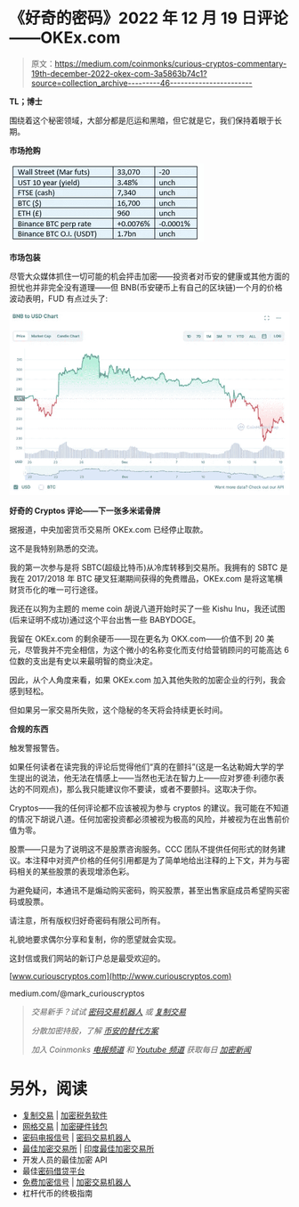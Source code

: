 # 《好奇的密码》2022 年 12 月 19 日评论——OKEx.com

> 原文：<https://medium.com/coinmonks/curious-cryptos-commentary-19th-december-2022-okex-com-3a5863b74c1?source=collection_archive---------46----------------------->

**TL；博士**

围绕着这个秘密领域，大部分都是厄运和黑暗，但它就是它，我们保持着眼于长期。

**市场抢购**

![](img/27a35dc1a0c04e2fb7dd5108d3559645.png)

**市场包装**

尽管大众媒体抓住一切可能的机会抨击加密——投资者对币安的健康或其他方面的担忧也并非完全没有道理——但 BNB(币安硬币上有自己的区块链)一个月的价格波动表明，FUD 有点过头了:

![](img/88ed4ee449218659692ecfbb76909b67.png)

**好奇的 Cryptos 评论——下一张多米诺骨牌**

据报道，中央加密货币交易所 OKEx.com 已经停止取款。

这不是我特别熟悉的交流。

我的第一次参与是将 SBTC(超级比特币)从冷库转移到交易所。我拥有的 SBTC 是我在 2017/2018 年 BTC 硬叉狂潮期间获得的免费赠品，OKEx.com 是将这笔横财货币化的唯一可行途径。

我还在以狗为主题的 meme coin 胡说八道开始时买了一些 Kishu Inu，我还试图(后来证明不成功)通过这个平台出售一些 BABYDOGE。

我留在 OKEx.com 的剩余硬币——现在更名为 OKX.com——价值不到 20 美元，尽管我并不完全相信，为这个微小的名称变化而支付给营销顾问的可能高达 6 位数的支出是有史以来最明智的商业决定。

因此，从个人角度来看，如果 OKEx.com 加入其他失败的加密企业的行列，我会感到轻松。

但如果另一家交易所失败，这个隐秘的冬天将会持续更长时间。

**合规的东西**

触发警报警告。

如果任何读者在读完我的评论后觉得他们“真的在颤抖”(这是一名达勒姆大学的学生提出的说法，他无法在情感上——当然也无法在智力上——应对罗德·利德尔表达的不同观点)，那么我只能建议你不要读，或者不要颤抖。这取决于你。

Cryptos——我的任何评论都不应该被视为参与 cryptos 的建议。我可能在不知道的情况下胡说八道。任何加密投资都必须被视为极高的风险，并被视为在出售前价值为零。

股票——只是为了说明这不是股票咨询服务。CCC 团队不提供任何形式的财务建议。本注释中对资产价格的任何引用都是为了简单地给出注释的上下文，并为与密码相关的某些股票的表现增添色彩。

为避免疑问，本通讯不是煽动购买密码，购买股票，甚至出售家庭成员希望购买密码或股票。

请注意，所有版权归好奇密码有限公司所有。

礼貌地要求偶尔分享和复制，你的愿望就会实现。

这封信或我们网站的新订户总是最受欢迎的。

[www.curiouscryptos.com](http://www.curiouscryptos.com)

medium.com/@mark_curiouscryptos

> *交易新手？试试* [*密码交易机器人*](/coinmonks/crypto-trading-bot-c2ffce8acb2a) *或* [*复制交易*](/coinmonks/top-10-crypto-copy-trading-platforms-for-beginners-d0c37c7d698c)
> 
> *分散加密持股，了解* [*币安的替代方案*](https://coincodecap.com/binance-alternatives)
> 
> *加入 Coinmonks* [*电报频道*](https://t.me/coincodecap) *和* [*Youtube 频道*](https://www.youtube.com/c/coinmonks/videos) *获取每日* [*加密新闻*](http://coincodecap.com/)

# 另外，阅读

*   [复制交易](/coinmonks/top-10-crypto-copy-trading-platforms-for-beginners-d0c37c7d698c) | [加密税务软件](/coinmonks/crypto-tax-software-ed4b4810e338)
*   [网格交易](https://coincodecap.com/grid-trading) | [加密硬件钱包](/coinmonks/the-best-cryptocurrency-hardware-wallets-of-2020-e28b1c124069)
*   [密码电报信号](/coinmonks/top-3-telegram-channels-for-crypto-traders-in-2021-8385f4411ff4) | [密码交易机器人](/coinmonks/crypto-trading-bot-c2ffce8acb2a)
*   [最佳加密交易所](/coinmonks/crypto-exchange-dd2f9d6f3769) | [印度最佳加密交易所](/coinmonks/bitcoin-exchange-in-india-7f1fe79715c9)
*   开发人员的最佳加密 API
*   最佳[密码借贷平台](/coinmonks/top-5-crypto-lending-platforms-in-2020-that-you-need-to-know-a1b675cec3fa)
*   [免费加密信号](/coinmonks/free-crypto-signals-48b25e61a8da) | [加密交易机器人](/coinmonks/crypto-trading-bot-c2ffce8acb2a)
*   杠杆代币的终极指南